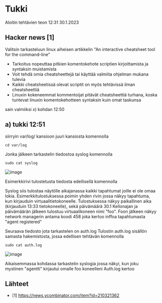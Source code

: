 # Tukki

Aloitin tehtävien teon 12:31 30.1.2023

## Hacker news [1]
  Valitsin tarkasteluun linux aiheisen artikkelin "An interactive cheatsheet tool for the command-line"
  - Tarkoitus nopeuttaa pitkien komentokehote scriptien kirjoittamista ja syntaksin muistamista
  - Voit tehdä omia cheatsheettejä tai käyttää valmiita ohjelman mukana tulevia
  - Kaikki cheatsheetissä olevat scriptit on myös tehtävissä ilman cheatsheettiä
  - Linuxin kokeneemmat kommentoijat pitävät cheatsheettiä turhana, koska tuntevat linuxin komentokehotteen syntaksin kuin omat taskunsa
  
sain valmiiksi x) kohdan 12:50 
## a) tukki 12:51
 siirryin var/log/ kansioon juuri kansiosta komennolla
 
    cd var/log
 
 Jonka jälkeen tarkastelin tiedostoa syslog komennolla
 
    sudo cat syslog

![image](https://user-images.githubusercontent.com/112076377/215466688-23240e5d-e161-4995-8f4f-74929716dc53.png)

 Esimerkkirivi tulostetusta tiedosta edellisellä komennolla
 
Syslog siis tulostaa näytölle aikajanassa kaikki tapahtumat joille ei ole omaa lokia.
Esimerkkitulostuksessa poimin yhden rivin jossa näkyy tapahtuma, kun kirjauduin virtuaalitietokoneelle. 
Tulostuksessa näkyy paikallinen aika (kirjauduin 13:33 tietokoneelle), sekä päivämäärä 30.1
Kellonajan ja päivämäärän jälkeen tulostuu virtuaalikoneen nimi "foo".
Foon jälkeen näkyy network managerin antama koodi 458 joka kertoo inffoa tapahtumasta "agent registered"

Seuraava tiedosto jota tarkastelen on auth.log 
Tulostin auth.log sisällön samasta hakemistosta, jossa edellisen tehtävän komennolla

    sudo cat auth.log
    
 
![image](https://user-images.githubusercontent.com/112076377/215468377-833af958-9f1a-4169-b73f-6d79c290c657.png)

Aikaisemmassa kohdassa tarkastelin syslogia jossa näkyi, kun joku mystinen "agentti" kirjautui omalle foo koneelleni
Auth.log kertoo 

## Lähteet
- [1] https://news.ycombinator.com/item?id=210321362  
